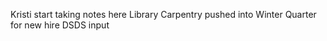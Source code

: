 Kristi start taking notes here
Library Carpentry pushed into Winter Quarter for new hire DSDS input 
